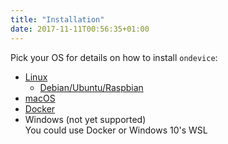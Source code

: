 ```yaml
---
title: "Installation"
date: 2017-11-11T00:56:35+01:00
---
```


Pick your OS for details on how to install `ondevice`:

- [Linux](linux)
  - [Debian/Ubuntu/Raspbian](deb)
- [macOS](macos)
- [Docker](docker)
- Windows (not yet supported)  
  You could use Docker or Windows 10's WSL
